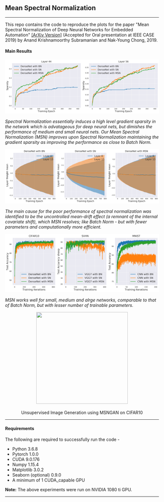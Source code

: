 ## Mean Spectral Normalization
----------------
This repo contains the code to reproduce the plots for the paper "Mean Spectral Normalization of Deep Neural Networks for Embedded Automation" [[ArXiv Version]](https://arxiv.org/abs/1907.04003) (Accepted for Oral presentation at IEEE CASE 2019) by Anand Krishnamoorthy Subramanian and Nak-Young Chong, 2019. 

#### Main Results
![MSN_sparse](https://github.com/AntixK/mean-spectral-norm/blob/master/plots/Gradient_Sparsity_CIFAR10.png)

*Spectral Normalization essentially induces a high level gradient sparsity in the network which is advatageous for deep neural nets, but dimishes the performance of medium and small neural nets. Our Mean Spectral Normalization (MSN) improves upon Spectral Normalization maintaining the gradient sparsity as improving the performance as close to Batch Norm.*

![MSN_meandrift](https://github.com/AntixK/mean-spectral-norm/blob/master/plots/Layer_mean_std_CIFAR10.png)

*The main cause for the poor performance of spectral normalization was identified to be the uncontrolled mean-drift effect (a remnant of the internal covariate shift), which MSN resolves; like Batch Norm - but with fewer parameters and computationally more efficient.*

![MSN Test Accuracy](https://github.com/AntixK/mean-spectral-norm/blob/master/plots/Test_accuracy_comp.png)

*MSN works well for small, medium and alrge networks, comparable to that of Batch Norm, but with lesser number of trainable parameters.*

<p align="center">
  <img width="300" height="300" src="https://github.com/AntixK/mean-spectral-norm/blob/master/MSNGAN/log/MSNGAN/MSNGAN_results.gif">
  <br><br>
  Unsupervised Image Generation using MSNGAN on CIFAR10
</p>

---------------------------
#### Requirements
The following are required to successfully run the code -
- Python 3.6.8
- Pytorch 1.0.0
- CUDA 9.0.176
- Numpy 1.15.4
- Matplotlib 3.0.2
- Seaborn (optional) 0.9.0
- A minimum of 1 CUDA_capable GPU

**Note:** The above experiments were run on NVIDIA 1080 ti GPU.

--------------------
